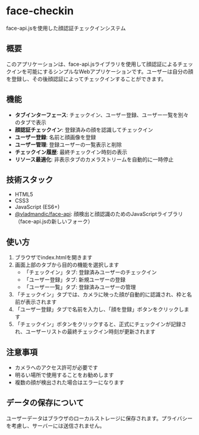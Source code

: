 # face-checkin

face-api.jsを使用した顔認証チェックインシステム

## 概要

このアプリケーションは、face-api.jsライブラリを使用して顔認証によるチェックインを可能にするシンプルなWebアプリケーションです。ユーザーは自分の顔を登録し、その後顔認証によってチェックインすることができます。

## 機能

- **タブインターフェース**: チェックイン、ユーザー登録、ユーザー一覧を別々のタブで表示
- **顔認証チェックイン**: 登録済みの顔を認識してチェックイン
- **ユーザー登録**: 名前と顔画像を登録
- **ユーザー管理**: 登録ユーザーの一覧表示と削除
- **チェックイン履歴**: 最終チェックイン時刻の表示
- **リソース最適化**: 非表示タブのカメラストリームを自動的に一時停止

## 技術スタック

- HTML5
- CSS3
- JavaScript (ES6+)
- [@vladmandic/face-api](https://github.com/vladmandic/face-api): 顔検出と顔認識のためのJavaScriptライブラリ（face-api.jsの新しいフォーク）

## 使い方

1. ブラウザでindex.htmlを開きます
2. 画面上部のタブから目的の機能を選択します
   - 「チェックイン」タブ: 登録済みユーザーのチェックイン
   - 「ユーザー登録」タブ: 新規ユーザーの登録
   - 「ユーザー一覧」タブ: 登録済みユーザーの管理
3. 「チェックイン」タブでは、カメラに映った顔が自動的に認識され、枠と名前が表示されます
4. 「ユーザー登録」タブで名前を入力し、「顔を登録」ボタンをクリックします
5. 「チェックイン」ボタンをクリックすると、正式にチェックインが記録され、ユーザーリストの最終チェックイン時刻が更新されます

## 注意事項

- カメラへのアクセス許可が必要です
- 明るい場所で使用することをお勧めします
- 複数の顔が検出された場合はエラーになります

## データの保存について

ユーザーデータはブラウザのローカルストレージに保存されます。プライバシーを考慮し、サーバーには送信されません。
